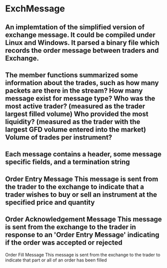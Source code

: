 # ExchMessage
An implemtation of the simplified version of exchange message. It could be compiled under Linux and Windows. It parsed a binary file which records the order message between traders and Exchange. 
-------------------------------------------
The member functions summarized some information about the trades, such as how many packets are there in the stream?
How many message exist for message type? Who was the most active trader? (measured as the trader largest filled volume)
Who provided the most liquidity? (measured as the trader with the largest GFD volume entered into the market) Volume of trades per instrument?
-------------------------------------------
Each message contains a header, some message specific fields, and a termination string
-------------------------------------------
Order Entry Message
This message is sent from the trader to the exchange to indicate that a trader wishes to buy or sell an instrument at the specified price and quantity
-------------------------------------------
Order Acknowledgement Message
This message is sent from the exchange to the trader in response to an 'Order Entry Message' indicating if the order was accepted or rejected
-------------------------------------------
Order Fill Message
This message is sent from the exchange to the trader to indicate that part or all of an order has been filled

